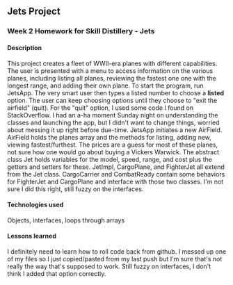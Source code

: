 ## Jets Project

### Week 2 Homework for Skill Distillery - Jets

#### Description
This project creates a fleet of WWII-era planes with different capabilities. The user is presented with a menu to 
access information on the various planes, including listing all planes, reviewing the fastest one one with the longest range, and adding their own plane. 
To start the program, run JetsApp. The very smart user then types a listed number to choose a <strong>listed</strong> option. The user can keep choosing options until they choose to "exit the airfield" (quit). For the "quit" option, I used some code I found on StackOverflow.
I had an a-ha moment Sunday night on understanding the classes and launching the app, but I didn't want to change things, worried about messing it up right before due-time. 
JetsApp initiates a new AirField. AirField holds the planes array and the methods for listing, adding new, viewing fastest/furthest. The prices are a guess for most of these planes, not sure how one would go about buying a Vickers Warwick. 
The abstract class Jet holds variables for the model, speed, range, and cost plus the getters and setters for these. JetImpl, CargoPlane, and FighterJet all extend from the Jet class. CargoCarrier and CombatReady contain some behaviors for FighterJet and CargoPlane and interface with those two classes. I'm not sure I did this right, still fuzzy on the interfaces. 


#### Technologies used
Objects, interfaces, loops through arrays

#### Lessons learned
I definitely need to learn how to roll code back from github. I messed up one of my files so I just copied/pasted from my last push but I'm sure that's not really the way that's supposed to work. 
Still fuzzy on interfaces, I don't think I added that option correctly. 

